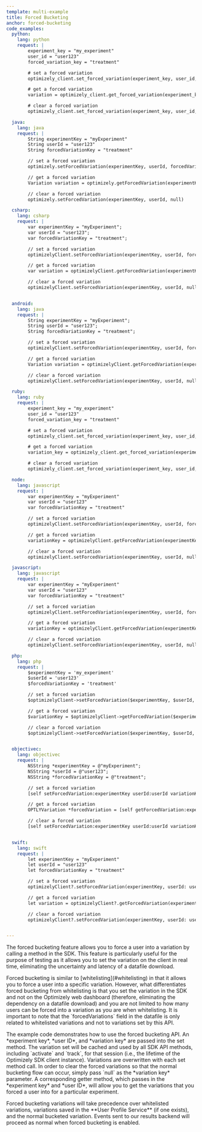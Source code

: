 ```yaml
---
template: multi-example
title: Forced Bucketing
anchor: forced-bucketing
code_examples:
  python:
    lang: python
    request: |
        experiment_key = "my_experiment"
        user_id = "user123"
        forced_variation_key = "treatment"

        # set a forced variation
        optimizely_client.set_forced_variation(experiment_key, user_id, forced_variation_key)

        # get a forced variation
        variation = optimizely_client.get_forced_variation(experiment_key, user_id)

        # clear a forced variation
        optimizely_client.set_forced_variation(experiment_key, user_id, null)

  java:
    lang: java
    request: |
        String experimentKey = "myExperiment"
        String userId = "user123"
        String forcedVariationKey = "treatment"

        // set a forced variation
        optimizely.setForcedVariation(experimentKey, userId, forcedVariationKey)

        // get a forced variation
        Variation variation = optimizely.getForcedVariation(experimentKey, userId)

        // clear a forced variation
        optimizely.setForcedVariation(experimentKey, userId, null)

  csharp:
    lang: csharp
    request: |
        var experimentKey = "myExperiment";
        var userId = "user123";
        var forcedVariationKey = "treatment";

        // set a forced variation
        optimizelyClient.setForcedVariation(experimentKey, userId, forcedVariationKey);

        // get a forced variation
        var variation = optimizelyClient.getForcedVariation(experimentKey, userId);

        // clear a forced variation
        optimizelyClient.setForcedVariation(experimentKey, userId, null);


  android:
    lang: java
    request: |
        String experimentKey = "myExperiment";
        String userId = "user123";
        String forcedVariationKey = "treatment";

        // set a forced variation
        optimizelyClient.setForcedVariation(experimentKey, userId, forcedVariationKey);

        // get a forced variation
        Variation variation = optimizelyClient.getForcedVariation(experimentKey, userId);

        // clear a forced variation
        optimizelyClient.setForcedVariation(experimentKey, userId, null);

  ruby:
    lang: ruby
    request: |
        experiment_key = "my_experiment"
        user_id = "user123"
        forced_variation_key = "treatment"

        # set a forced variation
        optimizely_client.set_forced_variation(experiment_key, user_id, forced_variation_key)

        # get a forced variation
        variation_key = optimizely_client.get_forced_variation(experiment_key, user_id)

        # clear a forced variation
        optimizely_client.set_forced_variation(experiment_key, user_id, null)

  node:
    lang: javascript
    request: |
        var experimentKey = "myExperiment"
        var userId = "user123"
        var forcedVariationKey = "treatment"

        // set a forced variation
        optimizelyClient.setForcedVariation(experimentKey, userId, forcedVariationKey);

        // get a forced variation
        variationKey = optimizelyClient.getForcedVariation(experimentKey, userId);

        // clear a forced variation
        optimizelyClient.setForcedVariation(experimentKey, userId, null);

  javascript:
    lang: javascript
    request: |
        var experimentKey = "myExperiment"
        var userId = "user123"
        var forcedVariationKey = "treatment"

        // set a forced variation
        optimizelyClient.setForcedVariation(experimentKey, userId, forcedVariationKey);

        // get a forced variation
        variationKey = optimizelyClient.getForcedVariation(experimentKey, userId);

        // clear a forced variation
        optimizelyClient.setForcedVariation(experimentKey, userId, null);

  php:
    lang: php
    request: |
        $experimentKey = 'my_experiment'
        $userId = 'user123'
        $forcedVariationKey = 'treatment'

        // set a forced variation
        $optimizelyClient->setForcedVariation($experimentKey, $userId, $forcedVariationKey)

        // get a forced variation
        $variationKey = $optimizelyClient->getForcedVariation($experimentKey, $userId)

        // clear a forced variation
        $optimizelyClient->setForcedVariation($experimentKey, $userId, null)


  objectivec:
    lang: objectivec
    request: |
        NSString *experimentKey = @"myExperiment";
        NSString *userId = @"user123";
        NSString *forcedVariationKey = @"treatment";

        // set a forced variation
        [self setForcedVariation:experimentKey userId:userId variationKey:forcedVariationKey];

        // get a forced variation
        OPTLYVariation *forcedVariation = [self getForcedVariation:experimentKey userId:userId];

        // clear a forced variation
        [self setForcedVariation:experimentKey userId:userId variationKey:nil];


  swift:
    lang: swift
    request: |
        let experimentKey = "myExperiment"
        let userId = "user123"
        let forcedVariationKey = "treatment"

        // set a forced variation
        optimizelyClient?.setForcedVariation(experimentKey, userId: userId, variationKey: forcedVariationKey)

        // get a forced variation
        let variation = optimizelyClient?.getForcedVariation(experimentKey, userId: userId)

        // clear a forced variation
        optimizelyClient?.setForcedVariation(experimentKey, userId: userId, variationKey: nil)


---
```

<p>
The forced bucketing feature allows you to force a user into a variation by calling a method in the SDK. This feature is particularly useful for the purpose of testing as it allows you to set the variation on the client in real time, eliminating the uncertainty and latency of a datafile download.
</p>
<p>
Forced bucketing is similar to [whitelisting](#whitelisting) in that it allows you to force a user into a specific variation. However, what differentiates forced bucketing from whitelisting is that you set the variation in the SDK and not on the Optimizely web dashboard (therefore, eliminating the dependency on a datafile download) and you are not limited to how many users can be forced into a variation as you are when whitelisting. It is important to note that the `forcedVariations` field in the datafile is only related to whitelisted variations and not to variations set by this API.
</p>
<p>
The example code demonstrates how to use the forced bucketing API. An *experiment key*, *user ID*, and *variation key* are passed into the set method. The variation set will be cached and used by all SDK API methods, including `activate` and `track`, for that session (i.e., the lifetime of the Optimizely SDK client instance). Variations are overwritten with each set method call. In order to clear the forced variations so that the normal bucketing flow can occur, simply pass `null` as the *variation key* parameter. A corresponding getter method, which passes in the *experiment key* and *user ID*, will allow you to get the variations that you forced a user into for a particular experiment.
</p>
<p>
Forced bucketing variations will take precedence over whitelisted variations, variations saved in the **User Profile Service** (if one exists), and the normal bucketed variation. Events sent to our results backend will proceed as normal when forced bucketing is enabled.
</p>

<br>
